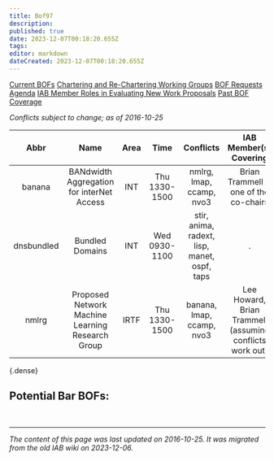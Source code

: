 ```yaml
---
title: Bof97
description: 
published: true
date: 2023-12-07T00:18:20.655Z
tags: 
editor: markdown
dateCreated: 2023-12-07T00:18:20.655Z
---
```



[Current BOFs](https://datatracker.ietf.org/wg/bofs/)
[Chartering and Re-Chartering Working Groups](https://datatracker.ietf.org/group/chartering/)
[BOF Requests](https://datatracker.ietf.org/doc/bof-requests)
[Agenda](https://datatracker.ietf.org/meeting/agenda/)
[IAB Member Roles in Evaluating New Work Proposals](https://www.iab.org/documents/correspondence-reports-documents/2012-2/iab-member-roles-in-evaluating-new-work-proposals/)
[Past BOF Coverage](/group/iab/Bof_Coverage)


*Conflicts subject to change; as of 2016-10-25*

|  **Abbr**  |                     **Name**                     | **Area** |    **Time**   |                 **Conflicts**                |                **IAB Member(s) Covering**                |        **IAB Shepherd**        |
|:----------:|:------------------------------------------------:|:--------:|:-------------:|:--------------------------------------------:|:--------------------------------------------------------:|:------------------------------:|
| banana     | BANdwidth Aggregation for interNet Access        | INT      | Thu 1330-1500 | nmlrg, lmap, ccamp, nvo3                     | Brian Trammell is one of the co-chairs                   | .                              |
| dnsbundled | Bundled Domains                                  | INT      | Wed 0930-1100 | stir, anima, radext, lisp, manet, ospf, taps | .                                                        | Andrew Sullivan, Suzanne Woolf |
| nmlrg      | Proposed Network Machine Learning Research Group | IRTF     | Thu 1330-1500 | banana, lmap, ccamp, nvo3                    | Lee Howard, Brian Trammell (assuming conflicts work out) | .                              |
{.dense}

## Potential Bar BOFs:


&nbsp;
&nbsp;
&nbsp;

---

*The content of this page was last updated on 2016-10-25. It was migrated from the old IAB wiki on 2023-12-06.*